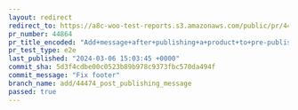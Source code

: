 ```yaml
---
layout: redirect
redirect_to: https://a8c-woo-test-reports.s3.amazonaws.com/public/pr/44864/e2e/index.html
pr_number: 44864
pr_title_encoded: "Add+message+after+publishing+a+product+to+pre-publish+panel"
pr_test_type: e2e
last_published: "2024-03-06 15:03:45 +0000"
commit_sha: 5d3f4cdbe00c0523b89b978c9373fbc570da494f
commit_message: "Fix footer"
branch_name: add/44474_post_publishing_message
passed: true
---
```

